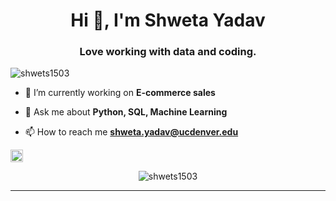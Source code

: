 <h1 align="center">Hi 👋, I'm Shweta Yadav</h1>
<h3 align="center">Love working with data and coding.</h3>
<p align="left"> <img src="https://komarev.com/ghpvc/?username=shwets1503" alt="shwets1503" /> </p>

- 🔭 I’m currently working on **E-commerce sales**

- 💬 Ask me about **Python, SQL, Machine Learning**

- 📫 How to reach me **shweta.yadav@ucdenver.edu**

<p align="left"><img src="https://konpa.github.io/devicon/devicon.git/icons/python/python-original-wordmark.svg" alt="python" width="20" height="20"/></p><p align="center"> <img src="https://github-readme-stats.vercel.app/api?username=shwets1503&show_icons=true" alt="shwets1503" /> </p>

---

<!--START_SECTION:activity-->
<!--END_SECTION:activity-->

